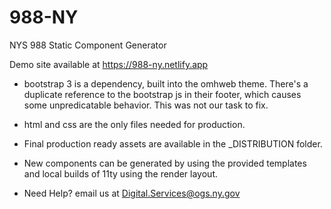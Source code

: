 # 988-NY
NYS 988 Static Component Generator

Demo site available at https://988-ny.netlify.app

- bootstrap 3 is a dependency, built into the omhweb theme. There's a duplicate reference to the bootstrap js in their footer, which causes some unpredicatable behavior. This was not our task to fix.

- html and css are the only files needed for production.

- Final production ready assets are available in the _DISTRIBUTION folder.

- New components can be generated by using the provided templates and local builds of 11ty using the render layout.

- Need Help? email us at Digital.Services@ogs.ny.gov